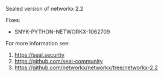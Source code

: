 Sealed version of networkx 2.2

Fixes:
- SNYK-PYTHON-NETWORKX-1062709

For more information see:
  1. https://seal.security
  2. https://github.com/seal-community
  3. https://github.com/networkx/networkx/tree/networkx-2.2
